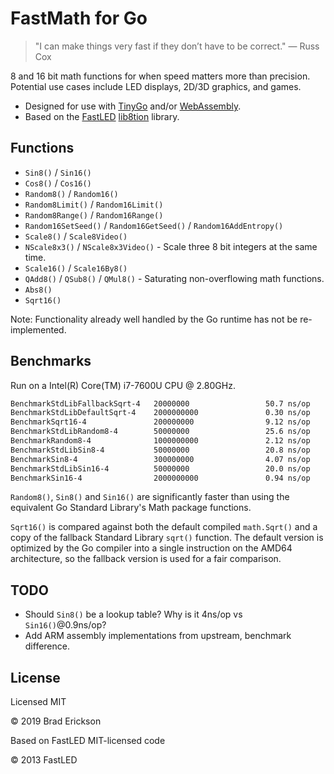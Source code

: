 # FastMath for Go

> "I can make things very fast if they don’t have to be correct." — Russ Cox

8 and 16 bit math functions for when speed matters more than precision. Potential use cases include LED displays, 2D/3D graphics, and games.

* Designed for use with [TinyGo][tinygo] and/or [WebAssembly][go-wasm].
* Based on the [FastLED][fastled] [lib8tion][lib8ation-src] library.

[tinygo]:https://tinygo.org/
[go-wasm]:https://github.com/golang/go/wiki/WebAssembly
[fastled]:http://fastled.io/
[lib8ation-src]:https://raw.githubusercontent.com/FastLED/FastLED/dcbf3993/lib8tion/trig8.h

## Functions

* `Sin8()` / `Sin16()`
* `Cos8()` / `Cos16()`
* `Random8()` / `Random16()`
* `Random8Limit()` / `Random16Limit()`
* `Random8Range()` / `Random16Range()`
* `Random16SetSeed()` / `Random16GetSeed()` / `Random16AddEntropy()`
* `Scale8()` / `Scale8Video()`
* `NScale8x3()` / `NScale8x3Video()` - Scale three 8 bit integers at the same time.
* `Scale16()` / `Scale16By8()`
* `QAdd8()` / `QSub8()` / `QMul8()` - Saturating non-overflowing math functions.
* `Abs8()`
* `Sqrt16()`

Note: Functionality already well handled by the Go runtime has not be re-implemented.

## Benchmarks

Run on a Intel(R) Core(TM) i7-7600U CPU @ 2.80GHz.

```bash
BenchmarkStdLibFallbackSqrt-4   20000000                 50.7 ns/op
BenchmarkStdLibDefaultSqrt-4    2000000000               0.30 ns/op
BenchmarkSqrt16-4               200000000                9.12 ns/op
BenchmarkStdLibRandom8-4        50000000                 25.6 ns/op
BenchmarkRandom8-4              1000000000               2.12 ns/op
BenchmarkStdLibSin8-4           50000000                 20.8 ns/op
BenchmarkSin8-4                 300000000                4.07 ns/op
BenchmarkStdLibSin16-4          50000000                 20.0 ns/op
BenchmarkSin16-4                2000000000               0.94 ns/op
```

`Random8()`, `Sin8()` and `Sin16()` are significantly faster than using the
equivalent Go Standard Library's Math package functions.

`Sqrt16()` is compared against both the default compiled `math.Sqrt()` and a
copy of the fallback Standard Library `sqrt()` function. The default version is
optimized by the Go compiler into a single instruction on the AMD64
architecture, so the fallback version is used for a fair comparison.

## TODO

* Should `Sin8()` be a lookup table? Why is it 4ns/op vs `Sin16()`@0.9ns/op?
* Add ARM assembly implementations from upstream, benchmark difference.

## License

Licensed MIT

© 2019 Brad Erickson

Based on FastLED MIT-licensed code

© 2013 FastLED
